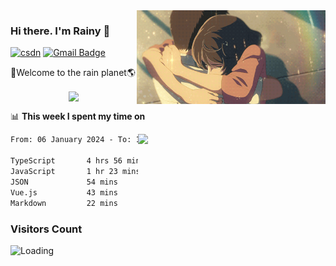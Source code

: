 <img  align='right' height="150" src="https://github.com/LikeRainDay/LikeRainDay/blob/master/pic/img_rain_1.gif?raw=true">



### Hi there. I'm Rainy :lemon:

[![csdn](https://img.shields.io/badge/-csdn-c14438?style=flat-square&logo=c&logoColor=white)](https://blog.csdn.net/qq_15807167)
[![Gmail Badge](https://img.shields.io/badge/-gmail-c14438?style=flat-square&logo=Gmail&logoColor=white&link=mailto:houshuai0816@gmail.com)](mailto:houshuai0816@gmail.com)

🚀Welcome to the rain planet🌎

<center>
<img align='center'  src="https://source.unsplash.com/user/rainyhehe/likes">
</center>

📊 **This week I spent my time on**

<img align='right'   width="300" src="https://github-readme-stats.vercel.app/api?username=LikeRainDay&show_icons=true&title_color=fff&icon_color=79ff97&text_color=9f9f9f&bg_color=151515&count_private=true">

<!--START_SECTION:waka-->

```txt
From: 06 January 2024 - To: 13 January 2024

TypeScript       4 hrs 56 mins   ██████████████▒░░░░░░░░░░   56.84 %
JavaScript       1 hr 23 mins    ████░░░░░░░░░░░░░░░░░░░░░   16.00 %
JSON             54 mins         ██▓░░░░░░░░░░░░░░░░░░░░░░   10.55 %
Vue.js           43 mins         ██░░░░░░░░░░░░░░░░░░░░░░░   08.28 %
Markdown         22 mins         █░░░░░░░░░░░░░░░░░░░░░░░░   04.25 %
```

<!--END_SECTION:waka-->

### Visitors Count
<img align="left" src = "https://profile-counter.glitch.me/LikeRainDay/count.svg" alt ="Loading">
